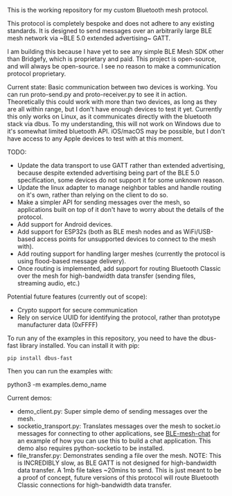 This is the working repository for my custom Bluetooth mesh protocol.

This protocol is completely bespoke and does not adhere to any existing standards. It is designed to send messages over an arbitrarily large BLE mesh network via ~BLE 5.0 extended advertising~ GATT.

I am building this because I have yet to see any simple BLE Mesh SDK other than Bridgefy, which is proprietary and paid. This project is open-source, and will always be open-source. I see no reason to make a communication protocol proprietary.

Current state:
Basic communication between two devices is working. You can run proto-send.py and proto-receiver.py to see it in action.
Theoretically this could work with more than two devices, as long as they are all within range, but I don't have enough devices to test it yet.
Currently this only works on Linux, as it communicates directly with the bluetooth stack via dbus. To my understanding, this will not work on Windows due to it's somewhat limited bluetooth API. iOS/macOS may be possible, but I don't have access to any Apple devices to test with at this moment.

TODO:
- Update the data transport to use GATT rather than extended advertising, because despite extended advertising being part of the BLE 5.0 specification, some devices do not support it for some unknown reason.
- Update the linux adapter to manage neighbor tables and handle routing on it's own, rather than relying on the client to do so.
- Make a simpler API for sending messages over the mesh, so applications built on top of it don't have to worry about the details of the protocol.
- Add support for Android devices.
- Add support for ESP32s (both as BLE mesh nodes and as WiFi/USB-based access points for unsupported devices to connect to the mesh with).
- Add routing support for handling larger meshes (currently the protocol is using flood-based message delivery).
- Once routing is implemented, add support for routing Bluetooth Classic over the mesh for high-bandwidth data transfer (sending files, streaming audio, etc.)

Potential future features (currently out of scope):
- Crypto support for secure communication
- Rely on service UUID for identifying the protocol, rather than prototype manufacturer data (0xFFFF)

To run any of the examples in this repository, you need to have the dbus-fast library installed. You can install it with pip:

```
pip install dbus-fast
```

Then you can run the examples with:

python3 -m examples.demo_name

Current demos:

- demo_client.py: Super simple demo of sending messages over the mesh.
- socketio_transport.py: Translates messages over the mesh to socket.io messages for connecting to other applications, see [BLE-mesh-chat](https://github.com/wisplite/BLE-mesh-chat) for an example of how you can use this to build a chat application. This demo also requires python-socketio to be installed.
- file_transfer.py: Demonstrates sending a file over the mesh. NOTE: This is INCREDIBLY slow, as BLE GATT is not designed for high-bandwidth data transfer. A 1mb file takes ~20mins to send. This is just meant to be a proof of concept, future versions of this protocol will route Bluetooth Classic connections for high-bandwidth data transfer.